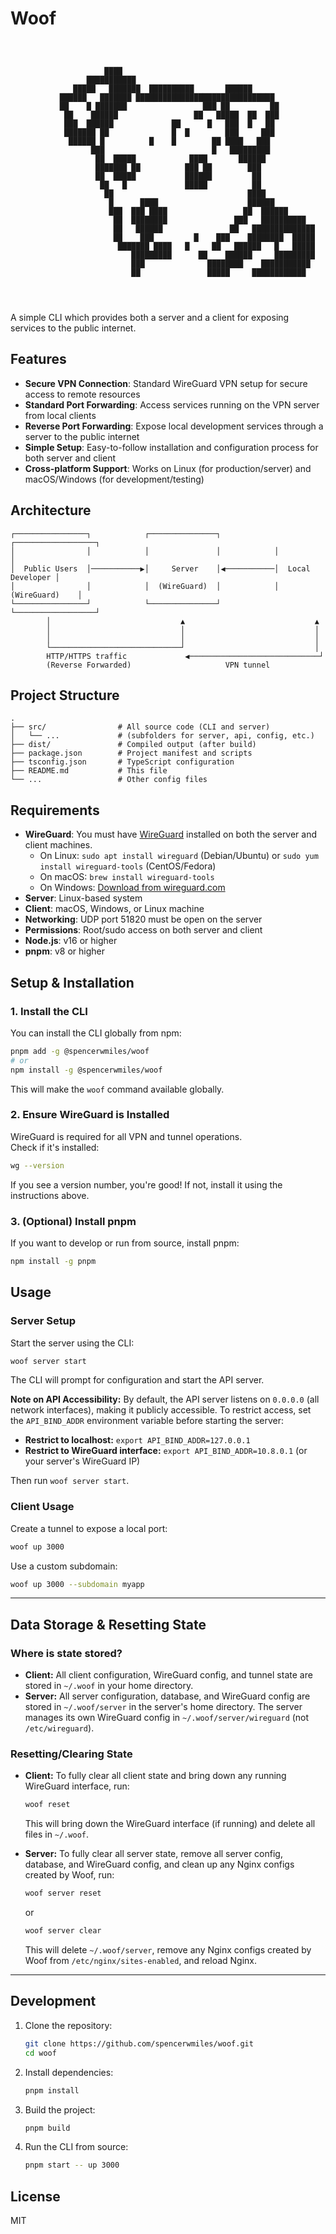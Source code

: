 # Woof

```
                                                                           
                                                                           
                                                                           
                     ████                                                  
                 ███████████                                               
              █████   ███████  ██████████       ██████                     
           ██████   ███████ ███████████████████████████████                
           ██    █ ███████                 ███ ██         ██               
            ██    ██████                 ██   █████  ██  ███               
            ███  ██████             ██      █   ███  █   ██                
            ███████ ██              █  █        ███     ███                
             ██████ █          █    █        ██ ████   ███                 
                  ███                        █   █████████                 
                   ██  █████            ████       ██████                  
                   ███████ ██          ███ ██        ███                   
                   ██  █████           ██████         ██                   
                    ██   █             █████          ██                   
                     ██                              ████                  
                      █      ████                    ██████                
                      ███  ███ ████                 ██  ██████             
                       ██  ████████               ███   ██████████         
                       ██   ██████               ██   ██████████████       
                       ██    ███         █    ███    ████████  █████       
                        ███████ ████   █     ██   ██████   █   █████       
                           █████████      ██    ██████     █████████       
                           ███              ████████    ███████████        
                           ██               █████     ████████████         
                                                                           
                                                                           
                                                                                                                        
```

A simple CLI which provides both a server and a client for exposing services to the public internet.

## Features

- **Secure VPN Connection**: Standard WireGuard VPN setup for secure access to remote resources
- **Standard Port Forwarding**: Access services running on the VPN server from local clients
- **Reverse Port Forwarding**: Expose local development services through a server to the public internet
- **Simple Setup**: Easy-to-follow installation and configuration process for both server and client
- **Cross-platform Support**: Works on Linux (for production/server) and macOS/Windows (for development/testing)

## Architecture

```
┌────────────────┐            ┌───────────────┐            ┌──────────────────┐
│                │            │               │            │                  │
│  Public Users  │───────────▶│     Server    │◀───────────│  Local Developer │
│                │            │  (WireGuard)  │            │   (WireGuard)    │
└────────────────┘            └───────────────┘            └──────────────────┘
        │                             ▲                             ▲
        │                             │                             │
        │                             │                             │
        └─────────────────────────────┘                             │
        HTTP/HTTPS traffic             ◀─────────────────────────────┘
        (Reverse Forwarded)                     VPN tunnel
```

## Project Structure

```
.
├── src/                # All source code (CLI and server)
│   └── ...             # (subfolders for server, api, config, etc.)
├── dist/               # Compiled output (after build)
├── package.json        # Project manifest and scripts
├── tsconfig.json       # TypeScript configuration
├── README.md           # This file
└── ...                 # Other config files
```

## Requirements

- **WireGuard**: You must have [WireGuard](https://www.wireguard.com/install/) installed on both the server and client machines.  
  - On Linux: `sudo apt install wireguard` (Debian/Ubuntu) or `sudo yum install wireguard-tools` (CentOS/Fedora)
  - On macOS: `brew install wireguard-tools`
  - On Windows: [Download from wireguard.com](https://www.wireguard.com/install/)
- **Server**: Linux-based system
- **Client**: macOS, Windows, or Linux machine
- **Networking**: UDP port 51820 must be open on the server
- **Permissions**: Root/sudo access on both server and client
- **Node.js**: v16 or higher
- **pnpm**: v8 or higher

## Setup & Installation

### 1. Install the CLI

You can install the CLI globally from npm:

```bash
pnpm add -g @spencerwmiles/woof
# or
npm install -g @spencerwmiles/woof
```

This will make the `woof` command available globally.

### 2. Ensure WireGuard is Installed

WireGuard is required for all VPN and tunnel operations.  
Check if it's installed:

```bash
wg --version
```

If you see a version number, you're good! If not, install it using the instructions above.

### 3. (Optional) Install pnpm

If you want to develop or run from source, install pnpm:

```bash
npm install -g pnpm
```

## Usage

### Server Setup

Start the server using the CLI:

```bash
woof server start
```

The CLI will prompt for configuration and start the API server.

**Note on API Accessibility:** By default, the API server listens on `0.0.0.0` (all network interfaces), making it publicly accessible. To restrict access, set the `API_BIND_ADDR` environment variable before starting the server:

- **Restrict to localhost:** `export API_BIND_ADDR=127.0.0.1`
- **Restrict to WireGuard interface:** `export API_BIND_ADDR=10.8.0.1` (or your server's WireGuard IP)

Then run `woof server start`.

### Client Usage

Create a tunnel to expose a local port:

```bash
woof up 3000
```

Use a custom subdomain:

```bash
woof up 3000 --subdomain myapp
```
---

## Data Storage & Resetting State

### Where is state stored?

- **Client:** All client configuration, WireGuard config, and tunnel state are stored in `~/.woof` in your home directory.
- **Server:** All server configuration, database, and WireGuard config are stored in `~/.woof/server` in the server's home directory. The server manages its own WireGuard config in `~/.woof/server/wireguard` (not `/etc/wireguard`).

### Resetting/Clearing State

- **Client:**
  To fully clear all client state and bring down any running WireGuard interface, run:
  ```bash
  woof reset
  ```
  This will bring down the WireGuard interface (if running) and delete all files in `~/.woof`.

- **Server:**
  To fully clear all server state, remove all server config, database, and WireGuard config, and clean up any Nginx configs created by Woof, run:
  ```bash
  woof server reset
  ```
  or
  ```bash
  woof server clear
  ```
  This will delete `~/.woof/server`, remove any Nginx configs created by Woof from `/etc/nginx/sites-enabled`, and reload Nginx.

---

## Development

1. Clone the repository:
   ```bash
   git clone https://github.com/spencerwmiles/woof.git
   cd woof
   ```

2. Install dependencies:
   ```bash
   pnpm install
   ```

3. Build the project:
   ```bash
   pnpm build
   ```

4. Run the CLI from source:
   ```bash
   pnpm start -- up 3000
   ```

## License

MIT